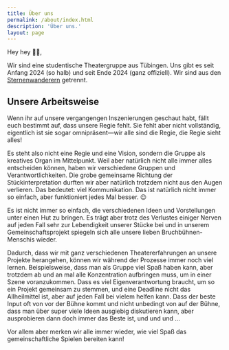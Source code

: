 ```yaml
---
title: Über uns
permalink: /about/index.html
description: 'Über uns.'
layout: page
---
```


Hey hey 👋👋,

Wir sind eine studentische Theatergruppe aus Tübingen. Uns gibt es seit Anfang 2024 (so halb) und seit Ende 2024 (ganz offiziell). Wir sind aus den <a href="https://sternenwanderer.github.io">Sternenwanderern</a> getrennt.

## Unsere Arbeitsweise

Wenn ihr auf unsere vergangengen Inszenierungen geschaut habt, fällt euch bestimmt auf, dass unsere Regie fehlt. Sie fehlt aber nicht vollständig, eigentlich ist sie sogar omnipräsent—wir alle sind die Regie, die Regie sieht alles!

Es steht also nicht eine Regie und eine Vision, sondern die Gruppe als kreatives Organ im Mittelpunkt. Weil aber natürlich nicht alle immer alles entscheiden können, haben wir verschiedene Gruppen und Verantwortlichkeiten. Die grobe gemeinsame Richtung der Stückinterpretation durften wir aber natürlich trotzdem nicht aus den Augen verlieren. Das bedeutet: viel Kommunikation. Das ist natürlich nicht immer so einfach, aber funktioniert jedes Mal besser. 😉

Es ist nicht immer so einfach, die verschiedenen Ideen und Vorstellungen unter einen Hut zu bringen. Es trägt aber trotz des Verlustes einiger Nerven auf jeden Fall sehr zur Lebendigkeit unserer Stücke bei und in unserem Gemeinschaftsprojekt spiegeln sich alle unsere lieben Bruchbühnen-Menschis wieder.

Dadurch, dass wir mit ganz verschiedenen Theatererfahrungen an unsere Projekte herangehen, können wir während der Prozesse immer noch viel lernen. Beispielsweise, dass man als Gruppe viel Spaß haben kann, aber trotzdem ab und an mal alle Konzentration aufbringen muss, um in einer Szene voranzukommen. Dass es viel Eigenverantwortung braucht, um so ein Projekt gemeinsam zu stemmen, und eine Deadline nicht das Allheilmittel ist, aber auf jeden Fall bei vielem helfen kann. Dass der beste Input oft von vor der Bühne kommt und nicht unbedingt von auf der Bühne, dass man über super viele Ideen ausgiebig diskutieren kann, aber ausprobieren dann doch immer das Beste ist, und und und …

Vor allem aber merken wir alle immer wieder, wie viel Spaß das gemeinschaftliche Spielen bereiten kann!
